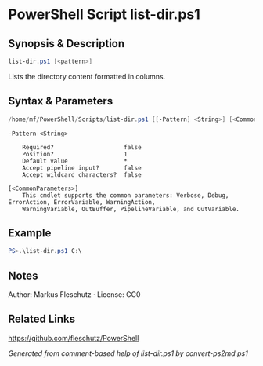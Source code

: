 # PowerShell Script list-dir.ps1

## Synopsis & Description
```powershell
list-dir.ps1 [<pattern>]
```

Lists the directory content formatted in columns.

## Syntax & Parameters
```powershell
/home/mf/PowerShell/Scripts/list-dir.ps1 [[-Pattern] <String>] [<CommonParameters>]
```

```
-Pattern <String>
    
    Required?                    false
    Position?                    1
    Default value                *
    Accept pipeline input?       false
    Accept wildcard characters?  false
```

```
[<CommonParameters>]
    This cmdlet supports the common parameters: Verbose, Debug, ErrorAction, ErrorVariable, WarningAction, 
    WarningVariable, OutBuffer, PipelineVariable, and OutVariable.
```

## Example
```powershell
PS>.\list-dir.ps1 C:\
```


## Notes
Author: Markus Fleschutz · License: CC0

## Related Links
https://github.com/fleschutz/PowerShell

*Generated from comment-based help of list-dir.ps1 by convert-ps2md.ps1*
